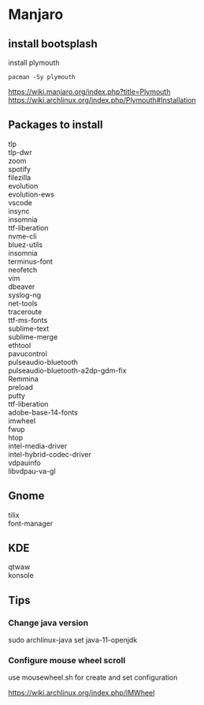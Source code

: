 # Manjaro

## install bootsplash 

install plymouth 

```
pacman -Sy plymouth
```

https://wiki.manjaro.org/index.php?title=Plymouth  
https://wiki.archlinux.org/index.php/Plymouth#Installation  


## Packages to install

tlp  
tlp-dwr  
zoom  
spotify  
filezilla  
evolution  
evolution-ews  
vscode  
insync  
insomnia  
ttf-liberation  
nvme-cli  
bluez-utils  
insomnia  
terminus-font  
neofetch  
vim  
dbeaver  
syslog-ng  
net-tools  
traceroute  
ttf-ms-fonts  
sublime-text  
sublime-merge  
ethtool  
pavucontrol  
pulseaudio-bluetooth  
pulseaudio-bluetooth-a2dp-gdm-fix  
Remmina  
preload  
putty  
ttf-liberation  
adobe-base-14-fonts  
imwheel  
fwup  
htop  
intel-media-driver  
intel-hybrid-codec-driver  
vdpauinfo  
libvdpau-va-gl  

## Gnome
tilix  
font-manager


## KDE
qtwaw  
konsole  



## Tips

### Change java version  

sudo archlinux-java set java-11-openjdk  

### Configure mouse wheel scroll  

use mousewheel.sh for create and set configuration  

https://wiki.archlinux.org/index.php/IMWheel  